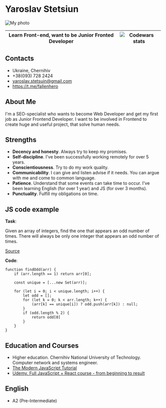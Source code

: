 # Yaroslav Stetsiun

![My photo](https://avatars.githubusercontent.com/u/4940636 "My photo")

Learn Front-end, want to be Junior Fronted Developer | ![Codewars stats](https://www.codewars.com/users/ystetsuin/badges/micro "Codewars stats") 
-----------|:-------: 

## Contacts

- Ukraine, Chernihiv
- +38(093) 728 2424
- yaroslav.stetsuin@gmail.com
- https://t.me/fallenhero

## About Me

I'm a SEO-specialist who wants to become Web Developer and get my first job as Junior Frontend Developer.
I want to be involved in Frontend to create huge and useful project, that solve human needs.


## Strengths

- **Decency and honesty**. Always try to keep my promises.
- **Self-discipline**. I've been successfully working remotely for over 5 years.
- **Conscientiousness**. Try to do my work quality.
- **Communicability**. I can give and listen advise if it needs. You can argue with me and come to common language.
- **Patience**. Understand that some events can take time to occur. I've been learning English (for over 1 year) and JS (for over 3 months).
- **Punctuality**. Fulfill my obligations on time.


## JS code example

**Task**:

Given an array of integers, find the one that appears an odd number of times.
There will always be only one integer that appears an odd number of times.

[Source](https://www.codewars.com/kata/54da5a58ea159efa38000836)

**Code**:

```
function findOdd(arr) {
    if (arr.length == 1) return arr[0];

    const unique = [...new Set(arr)];
    
    for (let i = 0; i < unique.length; i++) {
        let odd = [];
        for (let k = 0; k < arr.length; k++) {
            (arr[k] == unique[i]) ? odd.push(arr[k]) : null;
        }
        if (odd.length % 2) {
            return odd[0]
        }
    }
}
```

## Education and Courses

- Higher education. Chernihiv National University of Technology. Computer network and systems engineer. 
- [The Modern JavaScript Tutorial](https://learn.javascript.ru/)
- [Udemy. Full JavaScript + React course - from beginning to result](https://www.udemy.com/course/javascript_full/)

## English

 - A2 (Pre-Intermediate)